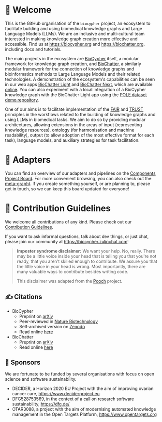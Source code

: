 # 👋 Welcome

This is the GitHub organisation of the `biocypher` project, an ecosystem to
facilitate building and using biomedical knowledge graphs and Large Language
Models (LLMs). We are an inclusive and multi-cultural team interested in making
knowledge graph creation more effective and accessible. Find us at
https://biocypher.org and https://biochatter.org, including docs and tutorials.

The main projects in the ecosystem are
[BioCypher](https://github.com/biocypher/biocypher) itself, a modular framework
for knowledge graph creation, and
[BioChatter](https://github.com/biocypher/biochatter), a similarly modular
framework for the connection of knowledge graphs and bioinformatics methods to
Large Language Models and their related technologies. A demonstration of the
ecosystem's capabilities can be seen in our web apps [BioChatter
Light](https://github.com/biocypher/biochatter-light) and [BioChatter
Next](https://github.com/biocypher/biochatter-next), which are available
[online](https://chat.biocypher.org). You can also experiment with a local
integration of a BioCypher knowledge graph with the BioChatter Light app using
the [POLE dataset demo repository](https://github.com/biocypher/pole).

One of our aims is to facilitate implementation of the
[FAIR](https://www.nature.com/articles/sdata201618) and
[TRUST](https://www.nature.com/articles/s41597-020-0486-7) principles in the
workflows related to the building of knowledge graphs and using LLMs in
biomedical tasks. We aim to do so by providing modular architectures, allowing
extensions in the areas of input (representing knowledge resources), ontology
(for harmonisation and machine readability), output (to allow adoption of the
most effective format for each task), language models, and auxiliary strategies
for task facilitation.

# 🔌 Adapters 

You can find an overview of our adapters and pipelines on the [Components
Project Board](https://github.com/orgs/biocypher/projects/3/views/2). For more
convenient browsing, you can also check out the
[meta-graph](https://github.com/biocypher/meta-graph)). If you create something
yourself, or are planning to, please get in touch, so we can keep this board
updated for everyone! 

# 🌈 Contribution Guidelines

We welcome all contributions of any kind. Please check out our [Contribution
Guidelines](https://github.com/biocypher/biocypher/blob/main/CONTRIBUTING.md).

If you want to ask informal questions, talk about dev things, or just chat,
please join our community at https://biocypher.zulipchat.com!

> **Imposter syndrome disclaimer:** We want your help. No, really. There may be a little voice inside your head that is telling you that you're not ready, that you aren't skilled enough to contribute. We assure you that the little voice in your head is wrong. Most importantly, there are many valuable ways to contribute besides writing code.
>
> This disclaimer was adapted from the [Pooch](https://github.com/fatiando/pooch) project.

## ✍️ Citations
- BioCypher
  - Preprint on [arXiv](https://arxiv.org/abs/2212.13543)
  - Peer-reviewed in [Nature Biotechnology](https://www.nature.com/articles/s41587-023-01848-y)
  - Self-archived version on [Zenodo](https://zenodo.org/records/10320714)
  - Read online [here](https://biocypher.github.io/biocypher-paper/)
- BioChatter
  - Preprint on [arXiv](https://arxiv.org/abs/2305.06488)
  - Read online [here](https://biocypher.github.io/biochatter-paper/)

## 🤝 Sponsors

We are fortunate to be funded by several organisations with focus on open science and software sustainability.

- DECIDER, a Horizon 2020 EU Project with the aim of improving ovarian cancer care, https://www.deciderproject.eu
- DFG528753569, in the context of a call on research software sustainability, https://dfg.de/
- OTAR3088, a project with the aim of modernising automated knowledge management in the Open Targets Platform, https://www.opentargets.org

<!--

**Here are some ideas to get you started:**

🙋‍♀️ A short introduction - what is your organization all about?
👩‍💻 Useful resources - where can the community find your docs? Is there anything else the community should know?
🍿 Fun facts - what does your team eat for breakfast?
-->

